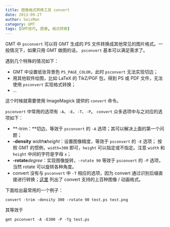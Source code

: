 ```yaml
---
title: 图像格式转换工具 convert
date: 2013-09-27
author: SeisMan
category: GMT
tags: [GMT技巧, 图像, 格式转换]
---
```


GMT 中 `psconvert` 可以将 GMT 生成的 PS 文件转换成其他常见的图片格式。一般情况下，如果只用 GMT 做图的话， `psconvert` 基本可以满足需求了。

遇到几个特殊的情况如下：

-   GMT 中设置纸张背景色 `PS_PAGE_COLOR`，此时 `psconvert` 无法实现切边；
-   用其他软件绘图，比如 LaTeX 的 TikZ/PGF 包，得到 PS 或 PDF 文件，无法使用 `psconvert` 实现格式转换；
-   ...

这个时候就需要使用 ImageMagick 提供的 `convert` 命令。

<!--more-->

`psconvert` 中常用的选项有 `-A`、`-E`、`-T`、`-P`。 `convert` 众多选项中与之对应的选项如下：

-   **-trim：**切边，等效于 `psconvert` 的 `-A` 选项；其可以解决上面的第一个问题；
-   **-density** *width***x***height*：设置图像精度，等效于 `psconvert` 的 `-E` 选项；
    按照 GMT 的惯例，`width=300` 即可，`height` 可以指定或不指定。注意 `width` 和 `height` 中间的字符是字母 `x`；
-   **-rotate***degree*：实现图像旋转，`-rotate 90` 等效于 `psconvert` 的 `-P` 选项，当然 rotate 可以旋转各种角度。
-   convert 没有与 `psconvert` 中 `-T` 相应的选项，因为 convert 通过识别后缀直接进行转换；[这里](http://www.imagemagick.org/script/formats.php) 列出了 convert 支持的上百种图像 / 动画格式。

下面给出最常用的一个例子：

    convert -trim -density 300 -rotate 90 test.ps test.png

其等效于

    gmt psconvert -A -E300 -P -Tg test.ps
